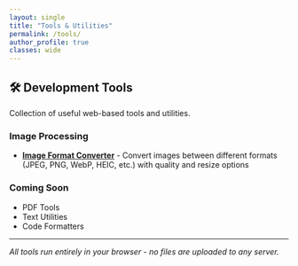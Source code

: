 ```yaml
---
layout: single
title: "Tools & Utilities"
permalink: /tools/
author_profile: true
classes: wide
---
```


## 🛠️ Development Tools

Collection of useful web-based tools and utilities.

### Image Processing
- **[Image Format Converter](/tools/image-converter/)** - Convert images between different formats (JPEG, PNG, WebP, HEIC, etc.) with quality and resize options

### Coming Soon
- PDF Tools
- Text Utilities  
- Code Formatters

---

*All tools run entirely in your browser - no files are uploaded to any server.*